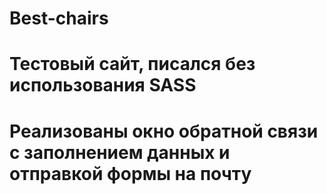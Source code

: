 # Best-chairs
# Тестовый сайт, писался без использования SASS
# Реализованы окно обратной связи с заполнением данных и отправкой формы на почту
